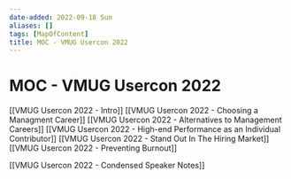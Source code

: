 ```yaml
---
date-added: 2022-09-18 Sun
aliases: []
tags: [MapOfContent]
title: MOC - VMUG Usercon 2022
---
```


# MOC - VMUG Usercon 2022

[[VMUG Usercon 2022 - Intro]]
[[VMUG Usercon 2022 - Choosing a Managment Career]]
[[VMUG Usercon 2022 - Alternatives to Management Careers]]
[[VMUG Usercon 2022 - High-end Performance as an Individual Contributor]]
[[VMUG Usercon 2022 - Stand Out In The Hiring Market]]
[[VMUG Usercon 2022 - Preventing Burnout]]


[[VMUG Usercon 2022 - Condensed Speaker Notes]]